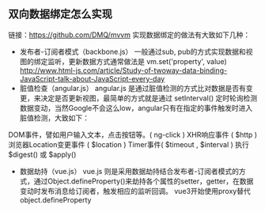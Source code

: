 ## 双向数据绑定怎么实现
链接：https://github.com/DMQ/mvvm
实现数据绑定的做法有大致如下几种：

- 发布者-订阅者模式（backbone.js）
一般通过sub, pub的方式实现数据和视图的绑定监听，更新数据方式通常做法是 vm.set('property', value)
<http://www.html-js.com/article/Study-of-twoway-data-binding-JavaScript-talk-about-JavaScript-every-day>
- 脏值检查（angular.js）
angular.js 是通过脏值检测的方式比对数据是否有变更，来决定是否更新视图，最简单的方式就是通过 setInterval() 定时轮询检测数据变动，当然Google不会这么low，angular只有在指定的事件触发时进入脏值检测，大致如下：

DOM事件，譬如用户输入文本，点击按钮等。( ng-click )
XHR响应事件 ( $http )
浏览器Location变更事件 ( $location )
Timer事件( $timeout , $interval )
执行 $digest() 或 $apply()

- 数据劫持（vue.js）
vue.js 则是采用数据劫持结合发布者-订阅者模式的方式，通过Object.defineProperty()来劫持各个属性的setter，getter，在数据变动时发布消息给订阅者，触发相应的监听回调。
vue3开始使用proxy替代object.defineProperty